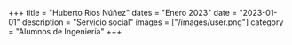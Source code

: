 +++
title = "Huberto Ríos Núñez"
dates = "Enero 2023"
date = "2023-01-01"
description = "Servicio social"
images = ["/images/user.png"]
category = "Alumnos de Ingeniería"
+++
